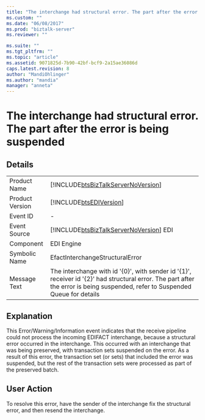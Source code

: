```yaml
---
title: "The interchange had structural error. The part after the error is being suspended | Microsoft Docs"
ms.custom: ""
ms.date: "06/08/2017"
ms.prod: "biztalk-server"
ms.reviewer: ""

ms.suite: ""
ms.tgt_pltfrm: ""
ms.topic: "article"
ms.assetid: 9071825d-7b90-42bf-bcf9-2a15ae36086d
caps.latest.revision: 8
author: "MandiOhlinger"
ms.author: "mandia"
manager: "anneta"
---
```

# The interchange had structural error. The part after the error is being suspended
## Details  
  
|                 |                                                                                                                                                                                |
|-----------------|--------------------------------------------------------------------------------------------------------------------------------------------------------------------------------|
|  Product Name   |                                               [!INCLUDE[btsBizTalkServerNoVersion](../includes/btsbiztalkservernoversion-md.md)]                                               |
| Product Version |                                                           [!INCLUDE[btsEDIVersion](../includes/btsediversion-md.md)]                                                           |
|    Event ID     |                                                                                       -                                                                                        |
|  Event Source   |                                             [!INCLUDE[btsBizTalkServerNoVersion](../includes/btsbiztalkservernoversion-md.md)] EDI                                             |
|    Component    |                                                                                   EDI Engine                                                                                   |
|  Symbolic Name  |                                                                        EfactInterchangeStructuralError                                                                         |
|  Message Text   | The interchange with id '{0}', with sender id '{1}', receiver id '{2}' had structural error. The part after the error is being suspended, refer to Suspended Queue for details |
  
## Explanation  
 This Error/Warning/Information event indicates that the receive pipeline could not process the incoming EDIFACT interchange, because a structural error occurred in the interchange. This occurred with an interchange that was being preserved, with transaction sets suspended on the error. As a result of this error, the transaction set (or sets) that included the error was suspended, but the rest of the transaction sets were processed as part of the preserved batch.  
  
## User Action  
 To resolve this error, have the sender of the interchange fix the structural error, and then resend the interchange.